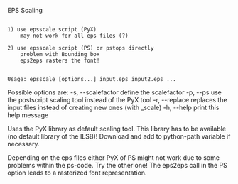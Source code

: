 EPS Scaling
~~~~~~~~~~~~~~

1) use epsscale script (PyX)
    may not work for all eps files (?)

2) use epsscale script (PS) or pstops directly
    problem with Bounding box
    eps2eps rasters the font!


Usage: epsscale [options...] input.eps input2.eps ...
~~~~~~~~~~~~~~~~~~~~~~~~~~~~~~~~~~~~~~~~~~~~~~~~~~~~~

Possible options are:
  -s, --scalefactor      define the scalefactor
  -p, --ps               use the postscript scaling tool
                         instead of the PyX tool
  -r, --replace          replaces the input files instead of 
                         creating new ones (with _scale)
  -h, --help             print this help message

Uses the PyX library as default scaling tool. This library
has to be available (no default library of the ILSB)!
Download and add to python-path variable if necessary.

Depending on the eps files either PyX of PS might not work
due to some problems within the ps-code. Try the other one!
The eps2eps call in the PS option leads to a rasterized font 
representation.  
